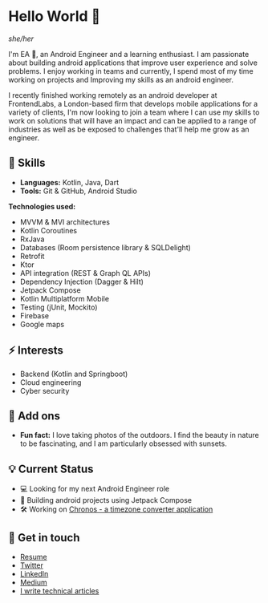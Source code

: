 # Hello World 👋
*she/her*


I'm EA 🙂, an Android Engineer and a learning enthusiast. I am passionate about building android applications that improve user experience and solve problems. I enjoy working in teams and currently, I spend most of my time working on projects and Improving my skills as an android engineer.

I recently finished working remotely as an android developer at FrontendLabs, a London-based firm that develops mobile applications for a variety of clients, I'm now looking to join a team where I can use my skills to work on solutions that will have an impact and can be applied to a range of industries as well as be exposed to challenges that'll help me grow as an engineer.


## 📌 Skills
- **Languages:** Kotlin, Java, Dart
- **Tools:** Git & GitHub, Android Studio

**Technologies used:**
- MVVM & MVI architectures
- Kotlin Coroutines
- RxJava
- Databases (Room persistence library & SQLDelight)
- Retrofit
- Ktor
- API integration (REST & Graph QL APIs)
- Dependency Injection (Dagger & Hilt)
- Jetpack Compose
- Kotlin Multiplatform Mobile
- Testing (jUnit, Mockito)
- Firebase
- Google maps


## ⚡ Interests
- Backend (Kotlin and Springboot)
- Cloud engineering
- Cyber security


## 🔎 Add ons
- **Fun fact:** I love taking photos of the outdoors. I find the beauty in nature to be fascinating, and I am particularly obsessed with sunsets.


## 💡 Current Status
- 💻 Looking for my next Android Engineer role
- 📖 Building android projects using Jetpack Compose
- 🛠️ Working on [Chronos - a timezone converter application](https://github.com/Czeach/Chronos)


## 📲 Get in touch
- [Resume](https://docs.google.com/document/d/121VNE4JCxH_Gg5aB5AQS_fOABHs3UnuEXrTvx1GSvgw/edit?usp=sharing)
- [Twitter](https://twitter.com/__Czech)
- [LinkedIn](https://www.linkedin.com/in/ezichi-amarachi-628083198/)
- [Medium](https://medium.com/@ezichukwuamarachi)
- [I write technical articles](https://dev.to/czech)
